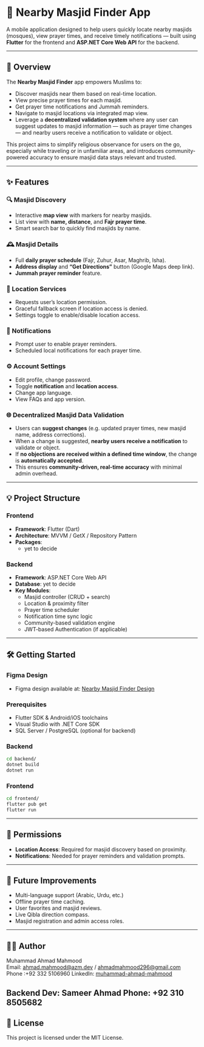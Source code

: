 # 🕌 Nearby Masjid Finder App

A mobile application designed to help users quickly locate nearby masjids (mosques), view prayer times, and receive timely notifications — built using **Flutter** for the frontend and **ASP.NET Core Web API** for the backend.

---

## 📱 Overview

The **Nearby Masjid Finder** app empowers Muslims to:

- Discover masjids near them based on real-time location.
- View precise prayer times for each masjid.
- Get prayer time notifications and Jummah reminders.
- Navigate to masjid locations via integrated map view.
- Leverage a **decentralized validation system** where any user can suggest updates to masjid information — such as prayer time changes — and nearby users receive a notification to validate or object.

This project aims to simplify religious observance for users on the go, especially while traveling or in unfamiliar areas, and introduces community-powered accuracy to ensure masjid data stays relevant and trusted.

---

## ✨ Features

### 🔍 Masjid Discovery
- Interactive **map view** with markers for nearby masjids.
- List view with **name, distance**, and **Fajr prayer time**.
- Smart search bar to quickly find masjids by name.

### 🕰️ Masjid Details
- Full **daily prayer schedule** (Fajr, Zuhur, Asar, Maghrib, Isha).
- **Address display** and **“Get Directions”** button (Google Maps deep link).
- **Jummah prayer reminder** feature.

### 📍 Location Services
- Requests user’s location permission.
- Graceful fallback screen if location access is denied.
- Settings toggle to enable/disable location access.

### 🔔 Notifications
- Prompt user to enable prayer reminders.
- Scheduled local notifications for each prayer time.

### ⚙️ Account Settings
- Edit profile, change password.
- Toggle **notification** and **location access**.
- Change app language.
- View FAQs and app version.

### 🌐 Decentralized Masjid Data Validation
- Users can **suggest changes** (e.g. updated prayer times, new masjid name, address corrections).
- When a change is suggested, **nearby users receive a notification** to validate or object.
- If **no objections are received within a defined time window**, the change is **automatically accepted**.
- This ensures **community-driven, real-time accuracy** with minimal admin overhead.

---

## 💡 Project Structure

### Frontend
- **Framework**: Flutter (Dart)
- **Architecture**: MVVM / GetX / Repository Pattern
- **Packages**:
    - yet to decide

### Backend
- **Framework**: ASP.NET Core Web API
- **Database**: yet to decide
- **Key Modules**:
    - Masjid controller (CRUD + search)
    - Location & proximity filter
    - Prayer time scheduler
    - Notification time sync logic
    - Community-based validation engine
    - JWT-based Authentication (if applicable)

---

## 🛠️ Getting Started


### Figma Design
- Figma design available at: [Nearby Masjid Finder Design](https://www.figma.com/design/w7ZbZ2KPFnYMbvfAdEY8OP/Alfalah_Connect?node-id=0-1&t=jL8DUbDMrEC4slMQ-1)

### Prerequisites
- Flutter SDK & Android/iOS toolchains
- Visual Studio with .NET Core SDK
- SQL Server / PostgreSQL (optional for backend)

### Backend
```bash
cd backend/
dotnet build
dotnet run
```

### Frontend
```bash
cd frontend/
flutter pub get
flutter run
```

---

## 🔐 Permissions

- **Location Access**: Required for masjid discovery based on proximity.
- **Notifications**: Needed for prayer reminders and validation prompts.

---

## 🚀 Future Improvements

- Multi-language support (Arabic, Urdu, etc.)
- Offline prayer time caching.
- User favorites and masjid reviews.
- Live Qibla direction compass.
- Masjid registration and admin access roles.

---

## 🧑‍💻 Author

Muhammad Ahmad Mahmood  
Email: ahmad.mahmood@azm.dev / ahmadmahmood296@gmail.com
Phone :+92 332 5106960
LinkedIn: [muhammad-ahmad-mahmood](https://www.linkedin.com/in/ahmaddioxide/)


Backend Dev:
Sameer Ahmad
Phone: +92 310 8505682
---

## 📄 License

This project is licensed under the MIT License.
